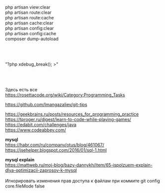 php artisan view:clear              <br>
php artisan route:clear              <br>
php artisan route:cache              <br>
php artisan cache:clear              <br>
php artisan config:clear             <br>
php artisan config:cache              <br>
composer dump-autoload              <br>

<br><br><br>
"?php xdebug_break(); >"

<br><br><br>
Здесь есть все <br>
https://rosettacode.org/wiki/Category:Programming_Tasks


https://github.com/Imangazaliev/git-tips


https://geekbrains.ru/posts/resources_for_programming_practice    <br>
https://tproger.ru/digest/learn-to-code-while-playing-games/    <br>
https://edabit.com/challenges/java    <br>
https://www.codeabbey.com/    <br>

<strong>mysql</strong>    <br>
https://habr.com/ru/company/otus/blog/461067/    <br>
https://jsehelper.blogspot.com/2016/01/sql-1.html    <br>

<strong>mysql explain</strong>    <br>
https://mattweb.ru/moj-blog/bazy-dannykh/item/65-ispolzuem-explain-dlya-optimizacii-zaprosov-k-mysql    <br>
<br>
Игнорировать изменения прав доступа к файлам при коммите
git config core.fileMode false
